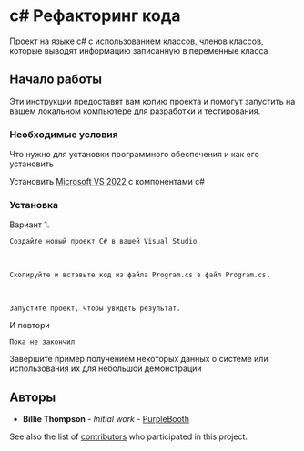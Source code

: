 # c# Рефакторинг кода

Проект на языке с# с использованием классов, членов классов, которые выводят информацию записанную в переменные класса.

## Начало работы

Эти инструкции предоставят вам копию проекта и помогут запустить на вашем локальном компьютере для разработки и тестирования.

### Необходимые условия

Что нужно для установки программного обеспечения и как его установить

Установить <a href = "https://visualstudio.microsoft.com/ru/vs/community/">Microsoft VS 2022</a> с компонентами c#

### Установка
Вариант 1. 
```
Создайте новый проект C# в вашей Visual Studio
```
<br>

```
Скопируйте и вставьте код из файла Program.cs в файл Program.cs.
```
<br>

```
Запустите проект, чтобы увидеть результат.
```


И повтори

```
Пока не закончил
```

Завершите пример получением некоторых данных о системе или использования их для небольшой демонстрации

## Авторы

* **Billie Thompson** - *Initial work* - [PurpleBooth](https://github.com/PurpleBooth)

See also the list of [contributors](https://github.com/your/project/contributors) who participated in this project.
